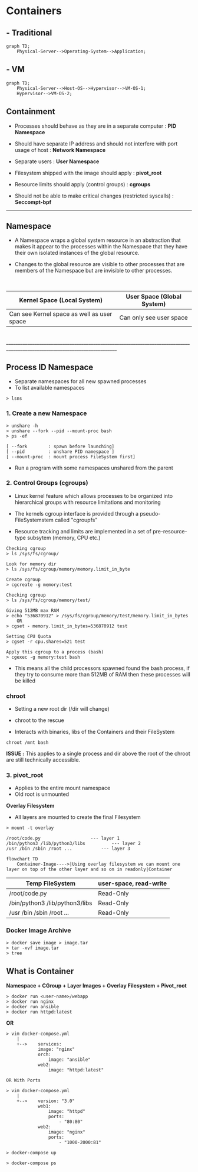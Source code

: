 # Containers

## - Traditional

```mermaid
graph TD;
    Physical-Server-->Operating-System-->Application;
```


## - VM

```mermaid
graph TD;
    Physical-Server-->Host-OS-->Hypervisor-->VM-OS-1;
    Hypervisor-->VM-OS-2;
```


## Containment

- Processes should behave as they are in a separate computer : **PID Namespace**

- Should have separate IP address and should not interfere with port usage of host : **Network Namespace**

- Separate users : **User Namespace**

- Filesystem shipped with the image should apply : **pivot_root**

- Resource limits should apply (control groups) : **cgroups**

- Should not be able to make critical changes (restricted syscalls) : **Seccompt-bpf**

_____________________________________________________________________________________________________________________________

## Namespace

- A Namespace wraps a global system resource in an abstraction that makes it appear to the processes within the Namespace that they have their own isolated instances of the global resource.

- Changes to the global resource are visible to other processes that are members of the Namespace but are invisible to other processes.
</br>


| Kernel Space (Local System)  | User Space (Global System) |
|-------------|:-------------:|
| Can see Kernel space as well as user space  | Can only see user space |

</br>
_____________________________________________________________________________________________________________________________

## Process ID Namespace

- Separate namespaces for all new spawned processes
- To list available namespaces

```
> lsns
```

### 1. Create a new Namespace

```
> unshare -h
> unshare --fork --pid --mount-proc bash
> ps -ef

[ --fork 		: spawn before launching]
[ --pid			: unshare PID namespace ]
[ --mount-proc	: mount process FileSystem first]
```

- Run a program with some namespaces unshared from the parent

### 2. Control Groups (cgroups)

- Linux kernel feature which allows processes to be organized into hierarchical groups with resource limitations and monitoring

- The kernels cgroup interface is provided through a pseudo-FileSystemstem called "cgroupfs"

- Resource tracking and limits are implemented in a set of pre-resource-type subsytem (memory, CPU etc.)

```
Checking cgroup
> ls /sys/fs/cgroup/

Look for memory dir
> ls /sys/fs/cgroup/memory/memory.limit_in_byte

Create cgroup
> cgcreate -g memory:test

Checking cgroup
> ls /sys/fs/cgroup/memory/test/  

Giving 512MB max RAM
> echo "536870912" > /sys/fs/cgroup/memory/test/memory.limit_in_bytes
	OR 
> cgset - memory.limit_in_bytes=536870912 test

Setting CPU Quota
> cgset -r cpu.shares=521 test

Apply this cgroup to a process (bash)
> cgexec -g memory:test bash 
```

- This means all the child processors spawned found the bash process, if they try to consume more than 512MB of RAM then these processes will be killed

### chroot

- Setting a new root dir (/dir will change)
+ chroot to the rescue 
- Interacts with binaries, libs of the Containers and their FileSystem 

```
chroot /mnt bash
```

**ISSUE :** This applies to a single process and dir above the root of the chroot are still technically accessible.

### 3. pivot_root

- Applies to the entire mount namespace
- Old root is unmounted

**Overlay Filesystem**

- All layers are mounted to create the final Filesystem

```
> mount -t overlay

/root/code.py 					--- layer 1
/bin/python3 /lib/python3/libs 			--- layer 2
/usr /bin /sbin /root ... 			--- layer 3
```

```mermaid
flowchart TD
    Container-Image---->|Using overlay filesystem we can mount one layer on top of the other layer and so on in readonly|Container
```

| Temp FileSystem  | user-space, read-write |
| ------------- | ------------- |
| /root/code.py  | Read-Only  |
| /bin/python3 /lib/python3/libs  | Read-Only  |
| /usr /bin /sbin /root ... | Read-Only |

### Docker Image Archive

```
> docker save image > image.tar 
> tar -xvf image.tar 
> tree
```

## What is Container

**Namespace + CGroup + Layer Images + Overlay Filesystem + Pivot_root**

```
> docker run <user-name>/webapp
> docker run nginx
> docker run ansible
> docker run httpd:latest
```

**OR** 

```
> vim docker-compose.yml
	|
	+-->	services:
			image: "nginx"
			orch:
				image: "ansible"
			web2:
				image: "httpd:latest"

OR With Ports 

> vim docker-compose.yml
	|
	+-->    version: "3.0"
			web1:
				image: "httpd"
				ports:
					- "80:80"
			web2:
				image: "nginx"
				ports:
					- "1000-2000:81"

> docker-compose up

> docker-compose ps
```

